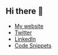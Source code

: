 ## Hi there 👋

- [My website](https://abdulrahmanalotaibi.me/)
- [Twitter](https://twitter.com/alotaibidev)
- [LinkedIn](https://www.linkedin.com/in/abdulrahman-alotaibi-1b31a7212/)
- [Code Snippets](https://gist.github.com/abdulrahmanAlotaibi)
